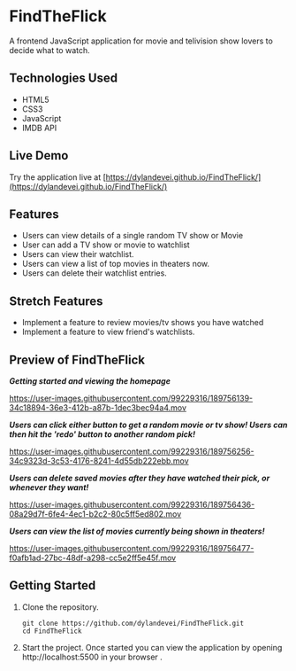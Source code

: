 # FindTheFlick 

A frontend JavaScript application for movie and telivision show lovers to decide what to watch. 

## Technologies Used

- HTML5
- CSS3
- JavaScript
- IMDB API

## Live Demo

Try the application live at [https://dylandevei.github.io/FindTheFlick/](https://dylandevei.github.io/FindTheFlick/)

## Features

- Users can view details of a single random TV show or Movie
- User can add a TV show or movie to watchlist
- Users can view their watchlist.
- Users can view a list of top movies in theaters now.
- Users can delete their watchlist entries.

## Stretch Features

- Implement a feature to review movies/tv shows you have watched
- Implement a feature to view friend's watchlists. 


## Preview of FindTheFlick

***Getting started and viewing the homepage***

https://user-images.githubusercontent.com/99229316/189756139-34c18894-36e3-412b-a87b-1dec3bec94a4.mov




***Users can click either button to get a random movie or tv show! Users can then hit the 'redo' button to another random pick!***

https://user-images.githubusercontent.com/99229316/189756256-34c9323d-3c53-4176-8241-4d55db222ebb.mov



***Users can delete saved movies after they have watched their pick, or whenever they want!***

https://user-images.githubusercontent.com/99229316/189756436-08a29d7f-6fe4-4ec1-b2c2-80c5ff5ed802.mov


***Users can view the list of movies currently being shown in theaters!***

https://user-images.githubusercontent.com/99229316/189756477-f0afb1ad-27bc-48df-a298-cc5e2ff5e45f.mov



## Getting Started 

1. Clone the repository.

    ```shell
    git clone https://github.com/dylandevei/FindTheFlick.git
    cd FindTheFlick
    ```
    
2. Start the project. Once started you can view the application by opening http://localhost:5500 in your browser .
